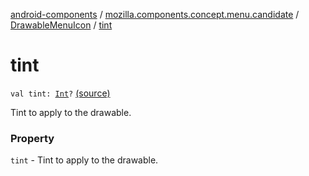 [android-components](../../index.md) / [mozilla.components.concept.menu.candidate](../index.md) / [DrawableMenuIcon](index.md) / [tint](./tint.md)

# tint

`val tint: `[`Int`](https://kotlinlang.org/api/latest/jvm/stdlib/kotlin/-int/index.html)`?` [(source)](https://github.com/mozilla-mobile/android-components/blob/master/components/concept/menu/src/main/java/mozilla/components/concept/menu/candidate/MenuIcon.kt#L27)

Tint to apply to the drawable.

### Property

`tint` - Tint to apply to the drawable.